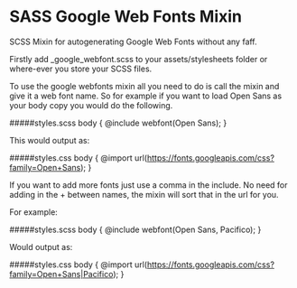# SASS Google Web Fonts Mixin
SCSS Mixin for autogenerating Google Web Fonts without any faff.

Firstly add _google_webfont.scss to your assets/stylesheets folder or where-ever you store your SCSS files.

To use the google webfonts mixin all you need to do is call the mixin and give it a web font name. So for example if you want to load Open Sans as your body copy you would do the following.

#####styles.scss
    body {
      @include webfont(Open Sans);
    }

This would output as:

#####styles.css
    body {
      @import url(https://fonts.googleapis.com/css?family=Open+Sans);
    }

If you want to add more fonts just use a comma in the include. No need for adding in the + between names, the mixin will sort that in the url for you.

For example:

#####styles.scss
    body {
      @include webfont(Open Sans, Pacifico);
    }

Would output as:

#####styles.css
    body {
      @import url(https://fonts.googleapis.com/css?family=Open+Sans|Pacifico);
    }
